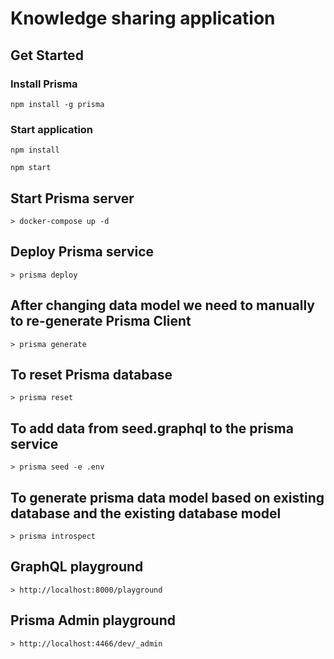 # Knowledge sharing application

## Get Started

### Install Prisma
```
npm install -g prisma
```

### Start application

```
npm install

npm start
```

## Start Prisma server
    > docker-compose up -d

## Deploy Prisma service
    > prisma deploy

## After changing data model we need to manually to re-generate Prisma Client
    > prisma generate

## To reset Prisma database
    > prisma reset

## To add data from seed.graphql to the prisma service
    > prisma seed -e .env

## To generate prisma data model based on existing database and the existing database model
    > prisma introspect

## GraphQL playground
    > http://localhost:8000/playground

## Prisma Admin playground
    > http://localhost:4466/dev/_admin